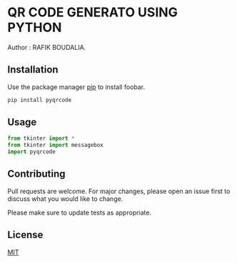 # QR CODE GENERATO USING PYTHON

Author : RAFIK BOUDALIA.
## Installation

Use the package manager [pip](https://pip.pypa.io/en/stable/) to install foobar.

```bash
pip install pyqrcode
```

## Usage

```python
from tkinter import *
from tkinter import messagebox
import pyqrcode
```

## Contributing
Pull requests are welcome. For major changes, please open an issue first to discuss what you would like to change.

Please make sure to update tests as appropriate.

## License
[MIT](https://choosealicense.com/licenses/mit/)
